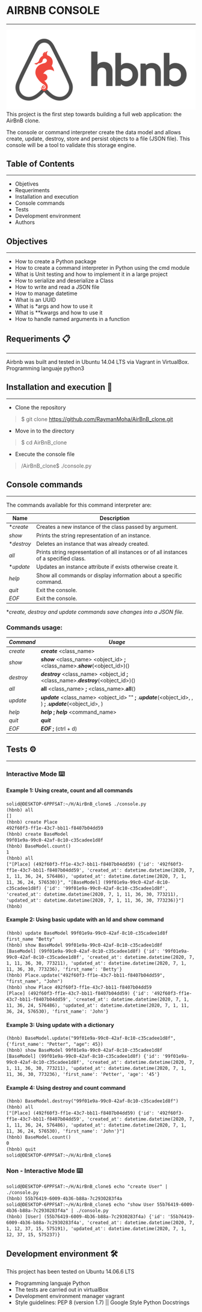 # AIRBNB CONSOLE
---
<img src="/images/console.png" border="0">
This project is the first step towards building a full web application: the AirBnB clone.

The console or command interpreter create the data model and allows create, update, destroy, store and persist objects to a file (JSON file). This console will be a tool to validate this storage engine.

## Table of Contents
---
* Objetives
* Requeriments
* Installation and execution
* Console commands
* Tests
* Development environment
* Authors

## Objectives
---
* How to create a Python package
* How to create a command interpreter in Python using the cmd module
* What is Unit testing and how to implement it in a large project
* How to serialize and deserialize a Class
* How to write and read a JSON file
* How to manage datetime
* What is an UUID
* What is *args and how to use it
* What is **kwargs and how to use it
* How to handle named arguments in a function

## Requeriments 📋
---
Airbnb was built and tested in Ubuntu 14.04 LTS via Vagrant in VirtualBox. Programming languaje python3

## Installation and execution 🔧
---
* Clone the repository
> $ git clone https://github.com/RaymanMoha/AirBnB_clone.git
* Move in to the directory
> $ cd AirBnB_clone
* Execute the console file
> /AirBnB_clone$ ./console.py


## Console commands
---
The commands available for this command interpreter are:

| Name       | Description   |
| ---------- | ------------- |
|**create*| Creates a new instance of the class passed by argument.|
|*show*| Prints the string representation of an instance.                                        |
|**destroy*| Deletes an instance that was already created.                                           |
|*all*| Prints string representation of all instances or of all instances of a specified class. |
|**update*| Updates an instance attribute if exists otherwise create it.                            |
|*help*| Show all commands or display information about a specific command.|
|*quit*| Exit the console.|
|*EOF*| Exit the console.|

**create, destroy and update commands save changes into a JSON file.*

### Commands usage: 


| *Command*  | *Usage* |
| -------- | -------- |
|*create*  | ***create*** <class_name>|
|*show*    | ***show*** <class_name> <object_id> **;** <class_name>.***show***(<object_id>)()|
|*destroy* | ***destroy*** <class_name> <object_id **;** <class_name>.***destroy***(<object_id>)()|
| *all*    | **all** <class_name> **;** <class_name>.**all**()|
| *update* | ***update*** <class_name> <object_id> <attribute name> "<attribute value>" **;** <class name>.***update***(<object_id>, <attribute name>, <attribute value>) **;** <class name>.***update***(<object_id>, <dictionary representation>)|
| *help*   | ***help*** **;** ***help*** <command_name>|
| *quit*   | ***quit*** |
| *EOF*    | ***EOF*** **;** (ctrl + d)|

## Tests ⚙️
---

### Interactive Mode ⌨️

#### Example 1: Using create, count and all commands
```
solid@DESKTOP-6PPFSAT:~/H/AirBnB_clone$ ./console.py 
(hbnb) all
[]
(hbnb) create Place
492f60f3-ff1e-43c7-bb11-f8407b04dd59
(hbnb) create BaseModel
99f01e9a-99c0-42af-8c10-c35cadee1d8f
(hbnb) BaseModel.count()
1
(hbnb) all
["[Place] (492f60f3-ff1e-43c7-bb11-f8407b04dd59) {'id': '492f60f3-ff1e-43c7-bb11-f8407b04dd59', 'created_at': datetime.datetime(2020, 7, 1, 11, 36, 24, 576486), 'updated_at': datetime.datetime(2020, 7, 1, 11, 36, 24, 576530)}", "[BaseModel] (99f01e9a-99c0-42af-8c10-c35cadee1d8f) {'id': '99f01e9a-99c0-42af-8c10-c35cadee1d8f', 'created_at': datetime.datetime(2020, 7, 1, 11, 36, 30, 773211), 'updated_at': datetime.datetime(2020, 7, 1, 11, 36, 30, 773236)}"]
(hbnb)
```

#### Example 2: Using basic update with an Id and show command

```
(hbnb) update BaseModel 99f01e9a-99c0-42af-8c10-c35cadee1d8f first_name "Betty"
(hbnb) show BaseModel 99f01e9a-99c0-42af-8c10-c35cadee1d8f
[BaseModel] (99f01e9a-99c0-42af-8c10-c35cadee1d8f) {'id': '99f01e9a-99c0-42af-8c10-c35cadee1d8f', 'created_at': datetime.datetime(2020, 7, 1, 11, 36, 30, 773211), 'updated_at': datetime.datetime(2020, 7, 1, 11, 36, 30, 773236), 'first_name': 'Betty'}
(hbnb) Place.update("492f60f3-ff1e-43c7-bb11-f8407b04dd59", "first_name", "John")
(hbnb) show Place 492f60f3-ff1e-43c7-bb11-f8407b04dd59
[Place] (492f60f3-ff1e-43c7-bb11-f8407b04dd59) {'id': '492f60f3-ff1e-43c7-bb11-f8407b04dd59', 'created_at': datetime.datetime(2020, 7, 1, 11, 36, 24, 576486), 'updated_at': datetime.datetime(2020, 7, 1, 11, 36, 24, 576530), 'first_name': 'John'}
```

#### Example 3: Using update with a dictionary

```
(hbnb) BaseModel.update("99f01e9a-99c0-42af-8c10-c35cadee1d8f", {'first_name': "Petter", "age": 45})
(hbnb) show BaseModel 99f01e9a-99c0-42af-8c10-c35cadee1d8f
[BaseModel] (99f01e9a-99c0-42af-8c10-c35cadee1d8f) {'id': '99f01e9a-99c0-42af-8c10-c35cadee1d8f', 'created_at': datetime.datetime(2020, 7, 1, 11, 36, 30, 773211), 'updated_at': datetime.datetime(2020, 7, 1, 11, 36, 30, 773236), 'first_name': 'Petter', 'age': '45'}
```
#### Example 4: Using destroy and count command
```
(hbnb) BaseModel.destroy("99f01e9a-99c0-42af-8c10-c35cadee1d8f")
(hbnb) all
["[Place] (492f60f3-ff1e-43c7-bb11-f8407b04dd59) {'id': '492f60f3-ff1e-43c7-bb11-f8407b04dd59', 'created_at': datetime.datetime(2020, 7, 1, 11, 36, 24, 576486), 'updated_at': datetime.datetime(2020, 7, 1, 11, 36, 24, 576530), 'first_name': 'John'}"]
(hbnb) BaseModel.count()
0
(hbnb) quit
solid@DESKTOP-6PPFSAT:~/H/AirBnB_clone$
```

### Non - Interactive Mode ⌨️
```
solid@DESKTOP-6PPFSAT:~/H/AirBnB_clone$ echo "create User" | ./console.py
(hbnb) 55b76419-6009-4b36-b88a-7c2930283f4a
solid@DESKTOP-6PPFSAT:~/H/AirBnB_clone$ echo "show User 55b76419-6009-4b36-b88a-7c2930283f4a" | ./console.py
(hbnb) [User] (55b76419-6009-4b36-b88a-7c2930283f4a) {'id': '55b76419-6009-4b36-b88a-7c2930283f4a', 'created_at': datetime.datetime(2020, 7, 1, 12, 37, 15, 575191), 'updated_at': datetime.datetime(2020, 7, 1, 12, 37, 15, 575237)}
```

## Development environment 🛠️
This project has been tested on Ubuntu 14.06.6 LTS

* Programming languaje Python
* The tests are carried out in virtualBox
* Development environment manager vagrant
* Style guidelines: PEP 8 (version 1.7) || Google Style Python Docstrings

